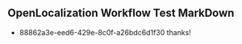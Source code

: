 ## OpenLocalization Workflow Test MarkDown
* 88862a3e-eed6-429e-8c0f-a26bdc6d1f30 thanks!

<!--HONumber=Aug16_HO1-->


